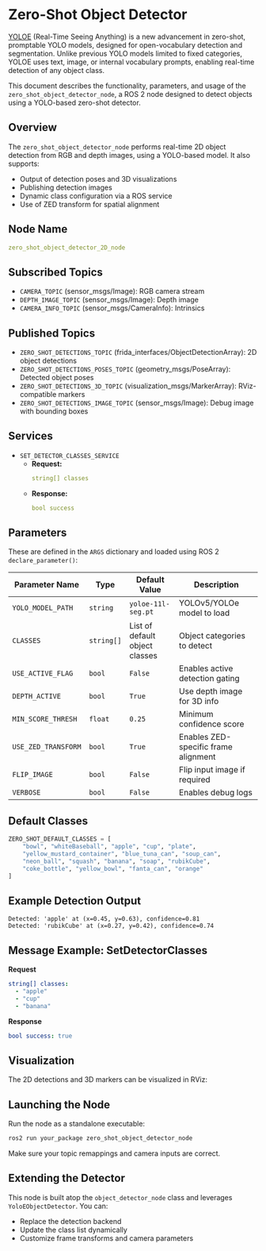 # Zero-Shot Object Detector

[YOLOE](https://docs.ultralytics.com/models/yoloe/) (Real-Time Seeing Anything) is a new advancement in zero-shot, promptable YOLO models, designed for open-vocabulary detection and segmentation. Unlike previous YOLO models limited to fixed categories, YOLOE uses text, image, or internal vocabulary prompts, enabling real-time detection of any object class. 

This document describes the functionality, parameters, and usage of the `zero_shot_object_detector_node`, a ROS 2 node designed to detect objects using a YOLO-based zero-shot detector.

## Overview

The `zero_shot_object_detector_node` performs real-time 2D object detection from RGB and depth images, using a YOLO-based model. It also supports:

- Output of detection poses and 3D visualizations
- Publishing detection images
- Dynamic class configuration via a ROS service
- Use of ZED transform for spatial alignment

## Node Name

```yaml
zero_shot_object_detector_2D_node
```

## Subscribed Topics

- `CAMERA_TOPIC` (sensor\_msgs/Image): RGB camera stream
- `DEPTH_IMAGE_TOPIC` (sensor\_msgs/Image): Depth image
- `CAMERA_INFO_TOPIC` (sensor\_msgs/CameraInfo): Intrinsics

## Published Topics

- `ZERO_SHOT_DETECTIONS_TOPIC` (frida\_interfaces/ObjectDetectionArray): 2D object detections
- `ZERO_SHOT_DETECTIONS_POSES_TOPIC` (geometry\_msgs/PoseArray): Detected object poses
- `ZERO_SHOT_DETECTIONS_3D_TOPIC` (visualization\_msgs/MarkerArray): RViz-compatible markers
- `ZERO_SHOT_DETECTIONS_IMAGE_TOPIC` (sensor\_msgs/Image): Debug image with bounding boxes

## Services

- `SET_DETECTOR_CLASSES_SERVICE`
  - **Request:**
    ```yaml
    string[] classes
    ```
  - **Response:**
    ```yaml
    bool success
    ```

## Parameters

These are defined in the `ARGS` dictionary and loaded using ROS 2 `declare_parameter()`:

| Parameter Name      | Type       | Default Value                  | Description                          |
| ------------------- | ---------- | ------------------------------ | ------------------------------------ |
| `YOLO_MODEL_PATH`   | `string`   | `yoloe-11l-seg.pt`             | YOLOv5/YOLOe model to load           |
| `CLASSES`           | `string[]` | List of default object classes | Object categories to detect          |
| `USE_ACTIVE_FLAG`   | `bool`     | `False`                        | Enables active detection gating      |
| `DEPTH_ACTIVE`      | `bool`     | `True`                         | Use depth image for 3D info          |
| `MIN_SCORE_THRESH`  | `float`    | `0.25`                         | Minimum confidence score             |
| `USE_ZED_TRANSFORM` | `bool`     | `True`                         | Enables ZED-specific frame alignment |
| `FLIP_IMAGE`        | `bool`     | `False`                        | Flip input image if required         |
| `VERBOSE`           | `bool`     | `False`                        | Enables debug logs                   |

## Default Classes

```python
ZERO_SHOT_DEFAULT_CLASSES = [
    "bowl", "whiteBaseball", "apple", "cup", "plate",
    "yellow_mustard_container", "blue_tuna_can", "soup_can",
    "neon_ball", "squash", "banana", "soap", "rubikCube",
    "coke_bottle", "yellow_bowl", "fanta_can", "orange"
]
```

## Example Detection Output

```text
Detected: 'apple' at (x=0.45, y=0.63), confidence=0.81
Detected: 'rubikCube' at (x=0.27, y=0.42), confidence=0.74
```

## Message Example: SetDetectorClasses

**Request**

```yaml
string[] classes:
  - "apple"
  - "cup"
  - "banana"
```

**Response**

```yaml
bool success: true
```

## Visualization

The 2D detections and 3D markers can be visualized in RViz:



## Launching the Node

Run the node as a standalone executable:

```bash
ros2 run your_package zero_shot_object_detector_node
```

Make sure your topic remappings and camera inputs are correct.

## Extending the Detector

This node is built atop the `object_detector_node` class and leverages `YoloEObjectDetector`. You can:

- Replace the detection backend
- Update the class list dynamically
- Customize frame transforms and camera parameters



